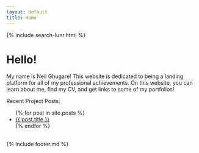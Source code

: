 ```yaml
---
layout: default
title: Home
---
```



{% include search-lunr.html %} <br>

<h1 class="page-title">Hello!</h1>

<p class="message">My name is Neil Ghugare! This website is dedicated to being a landing platform for all of my professional achievements. On this website, you can learn about me, find my CV, and get links to some of my portfolios! </p>

Recent Project Posts:

<ul>
  {% for post in site.posts %}
    <li>
      <a href="{{ post.url }}">{{ post.title }}</a>
    </li>
  {% endfor %}
</ul>

<br>
{% include footer.md %}